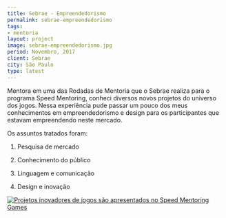 ```yaml
---
title: Sebrae - Empreendedorismo
permalink: sebrae-empreendedorismo
tags:
- mentoria
layout: project
image: sebrae-empreendedorismo.jpg
period: Novembro, 2017
client: Sebrae
city: São Paulo
type: latest
---
```


Mentora em uma das Rodadas de Mentoria que o Sebrae realiza para o programa Speed Mentoring, conheci diversos novos projetos do universo dos jogos. Nessa experiência pude passar um pouco dos meus conhecimentos em empreendedorismo e design para os participantes que estavam empreendendo neste mercado.

Os assuntos tratados foram:

1. Pesquisa de mercado

2. Conhecimento do público

3. Linguagem e comunicação

4. Design e inovação

[![Projetos inovadores de jogos são apresentados no Speed Mentoring Games](./upload/sebrae-video-cover.jpg)](https://youtu.be/vIwUADpqqiQ "Projetos inovadores de jogos são apresentados no Speed Mentoring Games")



